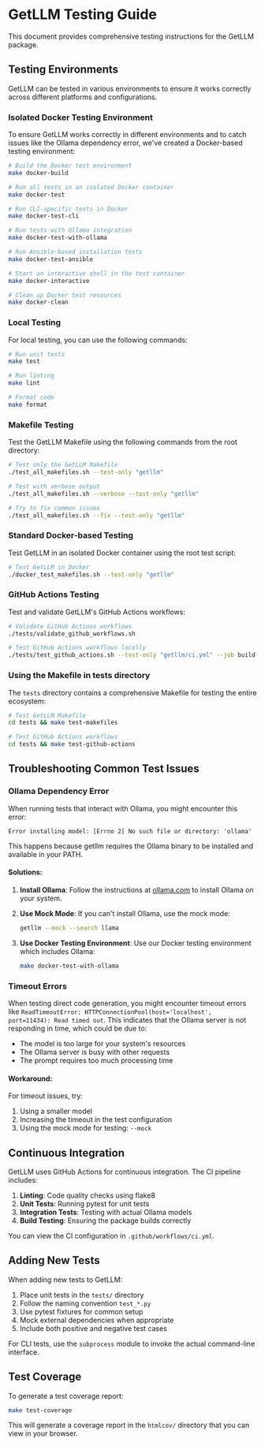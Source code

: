 # GetLLM Testing Guide

This document provides comprehensive testing instructions for the GetLLM package.

## Testing Environments

GetLLM can be tested in various environments to ensure it works correctly across different platforms and configurations.

### Isolated Docker Testing Environment

To ensure GetLLM works correctly in different environments and to catch issues like the Ollama dependency error, we've created a Docker-based testing environment:

```bash
# Build the Docker test environment
make docker-build

# Run all tests in an isolated Docker container
make docker-test

# Run CLI-specific tests in Docker
make docker-test-cli

# Run tests with Ollama integration
make docker-test-with-ollama

# Run Ansible-based installation tests
make docker-test-ansible

# Start an interactive shell in the test container
make docker-interactive

# Clean up Docker test resources
make docker-clean
```

### Local Testing

For local testing, you can use the following commands:

```bash
# Run unit tests
make test

# Run linting
make lint

# Format code
make format
```

### Makefile Testing

Test the GetLLM Makefile using the following commands from the root directory:

```bash
# Test only the GetLLM Makefile
./test_all_makefiles.sh --test-only "getllm"

# Test with verbose output
./test_all_makefiles.sh --verbose --test-only "getllm"

# Try to fix common issues
./test_all_makefiles.sh --fix --test-only "getllm"
```

### Standard Docker-based Testing

Test GetLLM in an isolated Docker container using the root test script:

```bash
# Test GetLLM in Docker
./docker_test_makefiles.sh --test-only "getllm"
```

### GitHub Actions Testing

Test and validate GetLLM's GitHub Actions workflows:

```bash
# Validate GitHub Actions workflows
./tests/validate_github_workflows.sh

# Test GitHub Actions workflows locally
./tests/test_github_actions.sh --test-only "getllm/ci.yml" --job build-test
```

### Using the Makefile in tests directory

The `tests` directory contains a comprehensive Makefile for testing the entire ecosystem:

```bash
# Test GetLLM Makefile
cd tests && make test-makefiles

# Test GitHub Actions workflows
cd tests && make test-github-actions
```

## Troubleshooting Common Test Issues

### Ollama Dependency Error

When running tests that interact with Ollama, you might encounter this error:

```
Error installing model: [Errno 2] No such file or directory: 'ollama'
```

This happens because getllm requires the Ollama binary to be installed and available in your PATH.

#### Solutions:

1. **Install Ollama**: Follow the instructions at [ollama.com](https://ollama.com) to install Ollama on your system.

2. **Use Mock Mode**: If you can't install Ollama, use the mock mode:
   ```bash
   getllm --mock --search llama
   ```

3. **Use Docker Testing Environment**: Use our Docker testing environment which includes Ollama:
   ```bash
   make docker-test-with-ollama
   ```

### Timeout Errors

When testing direct code generation, you might encounter timeout errors like `ReadTimeoutError: HTTPConnectionPool(host='localhost', port=11434): Read timed out`. This indicates that the Ollama server is not responding in time, which could be due to:
- The model is too large for your system's resources
- The Ollama server is busy with other requests
- The prompt requires too much processing time

#### Workaround:

For timeout issues, try:
1. Using a smaller model
2. Increasing the timeout in the test configuration
3. Using the mock mode for testing: `--mock`

## Continuous Integration

GetLLM uses GitHub Actions for continuous integration. The CI pipeline includes:

1. **Linting**: Code quality checks using flake8
2. **Unit Tests**: Running pytest for unit tests
3. **Integration Tests**: Testing with actual Ollama models
4. **Build Testing**: Ensuring the package builds correctly

You can view the CI configuration in `.github/workflows/ci.yml`.

## Adding New Tests

When adding new tests to GetLLM:

1. Place unit tests in the `tests/` directory
2. Follow the naming convention `test_*.py`
3. Use pytest fixtures for common setup
4. Mock external dependencies when appropriate
5. Include both positive and negative test cases

For CLI tests, use the `subprocess` module to invoke the actual command-line interface.

## Test Coverage

To generate a test coverage report:

```bash
make test-coverage
```

This will generate a coverage report in the `htmlcov/` directory that you can view in your browser.
